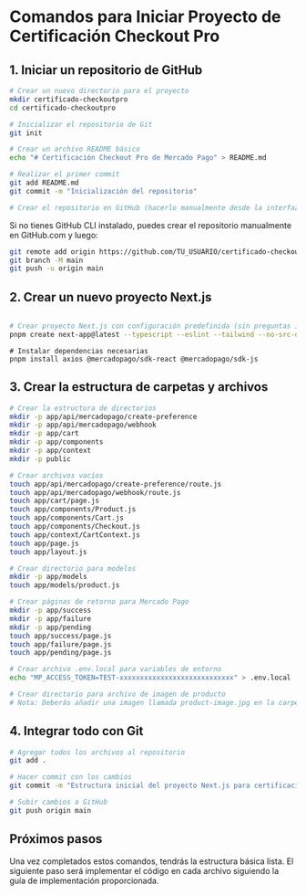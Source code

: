 # Comandos para Iniciar Proyecto de Certificación Checkout Pro

## 1. Iniciar un repositorio de GitHub

```bash
# Crear un nuevo directorio para el proyecto
mkdir certificado-checkoutpro
cd certificado-checkoutpro

# Inicializar el repositorio de Git
git init

# Crear un archivo README básico
echo "# Certificación Checkout Pro de Mercado Pago" > README.md

# Realizar el primer commit
git add README.md
git commit -m "Inicialización del repositorio"

# Crear el repositorio en GitHub (hacerlo manualmente desde la interfaz web)
```

Si no tienes GitHub CLI instalado, puedes crear el repositorio manualmente en GitHub.com y luego:

```bash
git remote add origin https://github.com/TU_USUARIO/certificado-checkoutpro.git
git branch -M main
git push -u origin main
```

## 2. Crear un nuevo proyecto Next.js

```bash

# Crear proyecto Next.js con configuración predefinida (sin preguntas interactivas)
pnpm create next-app@latest --typescript --eslint --tailwind --no-src-dir --app
```

```
# Instalar dependencias necesarias
pnpm install axios @mercadopago/sdk-react @mercadopago/sdk-js
```

## 3. Crear la estructura de carpetas y archivos

```bash
# Crear la estructura de directorios
mkdir -p app/api/mercadopago/create-preference
mkdir -p app/api/mercadopago/webhook
mkdir -p app/cart
mkdir -p app/components
mkdir -p app/context
mkdir -p public

# Crear archivos vacíos
touch app/api/mercadopago/create-preference/route.js
touch app/api/mercadopago/webhook/route.js
touch app/cart/page.js
touch app/components/Product.js
touch app/components/Cart.js
touch app/components/Checkout.js
touch app/context/CartContext.js
touch app/page.js
touch app/layout.js

# Crear directorio para modelos
mkdir -p app/models
touch app/models/product.js

# Crear páginas de retorno para Mercado Pago
mkdir -p app/success
mkdir -p app/failure
mkdir -p app/pending
touch app/success/page.js
touch app/failure/page.js
touch app/pending/page.js

# Crear archivo .env.local para variables de entorno
echo "MP_ACCESS_TOKEN=TEST-xxxxxxxxxxxxxxxxxxxxxxxxxxxx" > .env.local

# Crear directorio para archivo de imagen de producto
# Nota: Deberás añadir una imagen llamada product-image.jpg en la carpeta public
```

## 4. Integrar todo con Git

```bash
# Agregar todos los archivos al repositorio
git add .

# Hacer commit con los cambios
git commit -m "Estructura inicial del proyecto Next.js para certificación MP"

# Subir cambios a GitHub
git push origin main
```

## Próximos pasos

Una vez completados estos comandos, tendrás la estructura básica lista. El siguiente paso será implementar el código en cada archivo siguiendo la guía de implementación proporcionada.